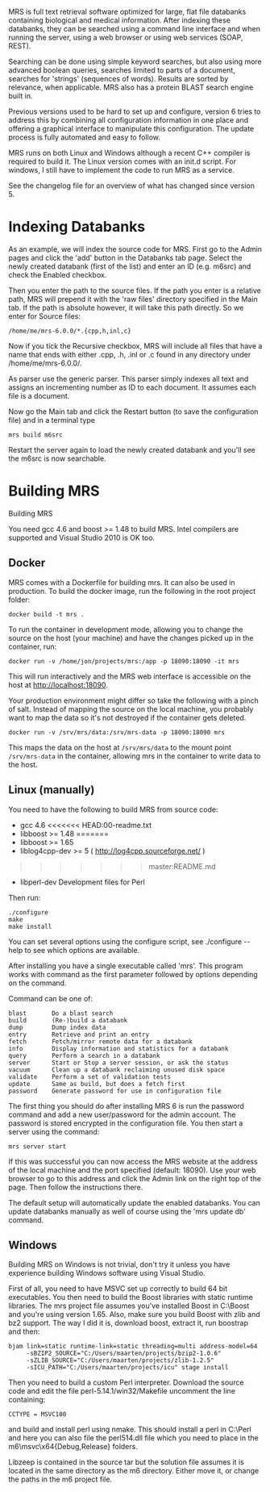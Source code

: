 MRS is full text retrieval software optimized for large, flat file databanks
containing biological and medical information. After indexing these databanks,
they can be searched using a command line interface and when running the
server, using a web browser or using web services (SOAP, REST).

Searching can be done using simple keyword searches, but also using more
advanced boolean queries, searches limited to parts of a document, searches
for 'strings' (sequences of words). Results are sorted by relevance, when
applicable. MRS also has a protein BLAST search engine built in.

Previous versions used to be hard to set up and configure, version 6 tries
to address this by combining all configuration information in one place and
offering a graphical interface to manipulate this configuration. The update
process is fully automated and easy to follow.

MRS runs on both Linux and Windows although a recent C++ compiler is required
to build it. The Linux version comes with an init.d script. For windows, I
still have to implement the code to run MRS as a service.

See the changelog file for an overview of what has changed since version 5.

# Indexing Databanks

As an example, we will index the source code for MRS. First go to the Admin
pages and click the 'add' button in the Databanks tab page. Select the newly
created databank (first of the list) and enter an ID (e.g. m6src) and check
the Enabled checkbox.

Then you enter the path to the source files. If the path you enter is a
relative path, MRS will prepend it with the 'raw files' directory specified
in the Main tab. If the path is absolute however, it will take this path
directly. So we enter for Source files:

    /home/me/mrs-6.0.0/*.{cpp,h,inl,c}

Now if you tick the Recursive checkbox, MRS will include all files that have
a name that ends with either .cpp, .h, .inl or .c found in any directory
under /home/me/mrs-6.0.0/.

As parser use the generic parser. This parser simply indexes all text and
assigns an incrementing number as ID to each document. It assumes each file
is a document.

Now go the Main tab and click the Restart button (to save the configuration
file) and in a terminal type

    mrs build m6src

Restart the server again to load the newly created databank and you'll see
the m6src is now searchable.

# Building MRS

Building MRS

You need gcc 4.6 and boost >= 1.48 to build MRS. Intel compilers are supported
and Visual Studio 2010 is OK too.

## Docker

MRS comes with a Dockerfile for building mrs. It can also be used in
production. To build the docker image, run the following in the root project
folder:

    docker build -t mrs .

To run the container in development mode, allowing you to change the source on
the host (your machine) and have the changes picked up in the container, run:

    docker run -v /home/jon/projects/mrs:/app -p 18090:18090 -it mrs

This will run interactively and the MRS web interface is accessible on the host
at [http://localhost:18090](http://localhost:18090).

Your production environment might differ so take the following with a pinch of
salt. Instead of mapping the source on the local machine, you probably want to
map the data so it's not destroyed if the container gets deleted.

    docker run -v /srv/mrs/data:/srv/mrs-data -p 18090:18090 mrs

This maps the data on the host at `/srv/mrs/data` to the mount point
`/srv/mrs-data` in the container, allowing mrs in the container to write data
to the host.

## Linux (manually)

You need to have the following to build MRS from source code:

- gcc 4.6
<<<<<<< HEAD:00-readme.txt
- libboost >= 1.48
=======
- libboost >= 1.65
- liblog4cpp-dev >= 5		( http://log4cpp.sourceforge.net/ )
>>>>>>> master:README.md
- libperl-dev			Development files for Perl

Then run:

    ./configure
    make
    make install

You can set several options using the configure script, see ./configure --help
to see which options are available.

After installing you have a single executable called 'mrs'. This program works
with command as the first parameter followed by options depending on the
command.

  Command can be one of:

    blast       Do a blast search
    build       (Re-)build a databank
    dump        Dump index data
    entry       Retrieve and print an entry
    fetch       Fetch/mirror remote data for a databank
    info        Display information and statistics for a databank
    query       Perform a search in a databank
    server      Start or Stop a server session, or ask the status
    vacuum      Clean up a databank reclaiming unused disk space
    validate    Perform a set of validation tests
    update      Same as build, but does a fetch first
    password    Generate password for use in configuration file

The first thing you should do after installing MRS 6 is run the password
command and add a new user/password for the admin account. The password is
stored encrypted in the configuration file. You then start a server using
the command:

    mrs server start

If this was successful you can now access the MRS website at the address of
the local machine and the port specified (default: 18090). Use your web
browser to go to this address and click the Admin link on the right top of
the page. Then follow the instructions there.

The default setup will automatically update the enabled databanks. You can
update databanks manually as well of course using the 'mrs update db' command.

## Windows

Building MRS on Windows is not trivial, don't try it unless you have
experience building Windows software using Visual Studio.

First of all, you need to have MSVC set up correctly to build 64 bit
executables. You then need to build the Boost libraries with static
runtime libraries. The mrs project file assumes you've installed Boost in
C:\Boost and you're using version 1.65. Also, make sure you build Boost
with zlib and bz2 support. The way I did it is, download boost, extract it,
run boostrap and then:

    bjam link=static runtime-link=static threading=multi address-model=64
         -sBZIP2_SOURCE="C:/Users/maarten/projects/bzip2-1.0.6"
         -sZLIB_SOURCE="C:/Users/maarten/projects/zlib-1.2.5"
         -sICU_PATH="C:/Users/maarten/projects/icu" stage install

Then you need to build a custom Perl interpreter. Download the source code
and edit the file perl-5.14.1/win32/Makefile uncomment the line containing:

    CCTYPE = MSVC100

and build and install perl using nmake. This should install a perl in C:\Perl
and here you can also file the perl514.dll file which you need to place in the
m6\msvc\x64\{Debug,Release} folders.

Libzeep is contained in the source tar but the solution file assumes it is
located in the same directory as the m6 directory. Either move it, or change
the paths in the m6 project file.
